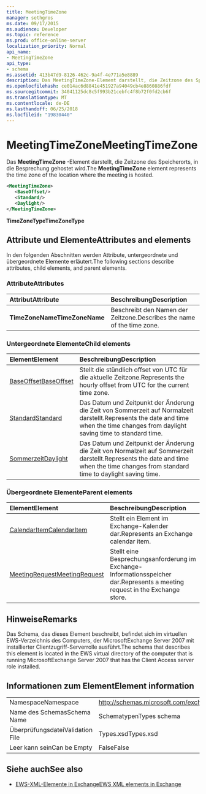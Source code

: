 ```yaml
---
title: MeetingTimeZone
manager: sethgros
ms.date: 09/17/2015
ms.audience: Developer
ms.topic: reference
ms.prod: office-online-server
localization_priority: Normal
api_name:
- MeetingTimeZone
api_type:
- schema
ms.assetid: 413b47d9-8126-462c-9a4f-4e771a5e8889
description: Das MeetingTimeZone-Element darstellt, die Zeitzone des Speicherorts, in die Besprechung gehostet wird.
ms.openlocfilehash: ce014ac6d8841e451927a94049cb4e8860886fdf
ms.sourcegitcommit: 34041125dc8c5f993b21cebfc4f8b72f0fd2cb6f
ms.translationtype: MT
ms.contentlocale: de-DE
ms.lasthandoff: 06/25/2018
ms.locfileid: "19830440"
---
```

# <a name="meetingtimezone"></a><span data-ttu-id="3f9c2-103">MeetingTimeZone</span><span class="sxs-lookup"><span data-stu-id="3f9c2-103">MeetingTimeZone</span></span>

<span data-ttu-id="3f9c2-104">Das **MeetingTimeZone** -Element darstellt, die Zeitzone des Speicherorts, in die Besprechung gehostet wird.</span><span class="sxs-lookup"><span data-stu-id="3f9c2-104">The **MeetingTimeZone** element represents the time zone of the location where the meeting is hosted.</span></span> 
  
```xml
<MeetingTimeZone>
   <BaseOffset/>
   <Standard/>
   <Daylight/>
</MeetingTimeZone>
```

 <span data-ttu-id="3f9c2-105">**TimeZoneType**</span><span class="sxs-lookup"><span data-stu-id="3f9c2-105">**TimeZoneType**</span></span>
## <a name="attributes-and-elements"></a><span data-ttu-id="3f9c2-106">Attribute und Elemente</span><span class="sxs-lookup"><span data-stu-id="3f9c2-106">Attributes and elements</span></span>

<span data-ttu-id="3f9c2-107">In den folgenden Abschnitten werden Attribute, untergeordnete und übergeordnete Elemente erläutert.</span><span class="sxs-lookup"><span data-stu-id="3f9c2-107">The following sections describe attributes, child elements, and parent elements.</span></span>
  
### <a name="attributes"></a><span data-ttu-id="3f9c2-108">Attribute</span><span class="sxs-lookup"><span data-stu-id="3f9c2-108">Attributes</span></span>

|<span data-ttu-id="3f9c2-109">**Attribut**</span><span class="sxs-lookup"><span data-stu-id="3f9c2-109">**Attribute**</span></span>|<span data-ttu-id="3f9c2-110">**Beschreibung**</span><span class="sxs-lookup"><span data-stu-id="3f9c2-110">**Description**</span></span>|
|:-----|:-----|
|<span data-ttu-id="3f9c2-111">**TimeZoneName**</span><span class="sxs-lookup"><span data-stu-id="3f9c2-111">**TimeZoneName**</span></span> <br/> |<span data-ttu-id="3f9c2-112">Beschreibt den Namen der Zeitzone.</span><span class="sxs-lookup"><span data-stu-id="3f9c2-112">Describes the name of the time zone.</span></span>  <br/> |
   
### <a name="child-elements"></a><span data-ttu-id="3f9c2-113">Untergeordnete Elemente</span><span class="sxs-lookup"><span data-stu-id="3f9c2-113">Child elements</span></span>

|<span data-ttu-id="3f9c2-114">**Element**</span><span class="sxs-lookup"><span data-stu-id="3f9c2-114">**Element**</span></span>|<span data-ttu-id="3f9c2-115">**Beschreibung**</span><span class="sxs-lookup"><span data-stu-id="3f9c2-115">**Description**</span></span>|
|:-----|:-----|
|[<span data-ttu-id="3f9c2-116">BaseOffset</span><span class="sxs-lookup"><span data-stu-id="3f9c2-116">BaseOffset</span></span>](baseoffset.md) <br/> |<span data-ttu-id="3f9c2-117">Stellt die stündlich offset von UTC für die aktuelle Zeitzone.</span><span class="sxs-lookup"><span data-stu-id="3f9c2-117">Represents the hourly offset from UTC for the current time zone.</span></span>  <br/> |
|[<span data-ttu-id="3f9c2-118">Standard</span><span class="sxs-lookup"><span data-stu-id="3f9c2-118">Standard</span></span>](standard.md) <br/> |<span data-ttu-id="3f9c2-119">Das Datum und Zeitpunkt der Änderung die Zeit von Sommerzeit auf Normalzeit darstellt.</span><span class="sxs-lookup"><span data-stu-id="3f9c2-119">Represents the date and time when the time changes from daylight saving time to standard time.</span></span>  <br/> |
|[<span data-ttu-id="3f9c2-120">Sommerzeit</span><span class="sxs-lookup"><span data-stu-id="3f9c2-120">Daylight</span></span>](daylight.md) <br/> |<span data-ttu-id="3f9c2-121">Das Datum und Zeitpunkt der Änderung die Zeit von Normalzeit auf Sommerzeit darstellt.</span><span class="sxs-lookup"><span data-stu-id="3f9c2-121">Represents the date and time when the time changes from standard time to daylight saving time.</span></span>  <br/> |
   
### <a name="parent-elements"></a><span data-ttu-id="3f9c2-122">Übergeordnete Elemente</span><span class="sxs-lookup"><span data-stu-id="3f9c2-122">Parent elements</span></span>

|<span data-ttu-id="3f9c2-123">**Element**</span><span class="sxs-lookup"><span data-stu-id="3f9c2-123">**Element**</span></span>|<span data-ttu-id="3f9c2-124">**Beschreibung**</span><span class="sxs-lookup"><span data-stu-id="3f9c2-124">**Description**</span></span>|
|:-----|:-----|
|[<span data-ttu-id="3f9c2-125">CalendarItem</span><span class="sxs-lookup"><span data-stu-id="3f9c2-125">CalendarItem</span></span>](calendaritem.md) <br/> |<span data-ttu-id="3f9c2-126">Stellt ein Element im Exchange-Kalender dar.</span><span class="sxs-lookup"><span data-stu-id="3f9c2-126">Represents an Exchange calendar item.</span></span>  <br/> |
|[<span data-ttu-id="3f9c2-127">MeetingRequest</span><span class="sxs-lookup"><span data-stu-id="3f9c2-127">MeetingRequest</span></span>](meetingrequest.md) <br/> |<span data-ttu-id="3f9c2-128">Stellt eine Besprechungsanforderung im Exchange-Informationsspeicher dar.</span><span class="sxs-lookup"><span data-stu-id="3f9c2-128">Represents a meeting request in the Exchange store.</span></span>  <br/> |
   
## <a name="remarks"></a><span data-ttu-id="3f9c2-129">Hinweise</span><span class="sxs-lookup"><span data-stu-id="3f9c2-129">Remarks</span></span>

<span data-ttu-id="3f9c2-130">Das Schema, das dieses Element beschreibt, befindet sich im virtuellen EWS-Verzeichnis des Computers, der MicrosoftExchange Server 2007 mit installierter Clientzugriff-Serverrolle ausführt.</span><span class="sxs-lookup"><span data-stu-id="3f9c2-130">The schema that describes this element is located in the EWS virtual directory of the computer that is running MicrosoftExchange Server 2007 that has the Client Access server role installed.</span></span>
  
## <a name="element-information"></a><span data-ttu-id="3f9c2-131">Informationen zum Element</span><span class="sxs-lookup"><span data-stu-id="3f9c2-131">Element information</span></span>

|||
|:-----|:-----|
|<span data-ttu-id="3f9c2-132">Namespace</span><span class="sxs-lookup"><span data-stu-id="3f9c2-132">Namespace</span></span>  <br/> |http://schemas.microsoft.com/exchange/services/2006/types  <br/> |
|<span data-ttu-id="3f9c2-133">Name des Schemas</span><span class="sxs-lookup"><span data-stu-id="3f9c2-133">Schema Name</span></span>  <br/> |<span data-ttu-id="3f9c2-134">Schematypen</span><span class="sxs-lookup"><span data-stu-id="3f9c2-134">Types schema</span></span>  <br/> |
|<span data-ttu-id="3f9c2-135">Überprüfungsdatei</span><span class="sxs-lookup"><span data-stu-id="3f9c2-135">Validation File</span></span>  <br/> |<span data-ttu-id="3f9c2-136">Types.xsd</span><span class="sxs-lookup"><span data-stu-id="3f9c2-136">Types.xsd</span></span>  <br/> |
|<span data-ttu-id="3f9c2-137">Leer kann sein</span><span class="sxs-lookup"><span data-stu-id="3f9c2-137">Can be Empty</span></span>  <br/> |<span data-ttu-id="3f9c2-138">False</span><span class="sxs-lookup"><span data-stu-id="3f9c2-138">False</span></span>  <br/> |
   
## <a name="see-also"></a><span data-ttu-id="3f9c2-139">Siehe auch</span><span class="sxs-lookup"><span data-stu-id="3f9c2-139">See also</span></span>



- [<span data-ttu-id="3f9c2-140">EWS-XML-Elemente in Exchange</span><span class="sxs-lookup"><span data-stu-id="3f9c2-140">EWS XML elements in Exchange</span></span>](ews-xml-elements-in-exchange.md)

